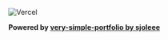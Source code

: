 ![Vercel](https://vercelbadge.vercel.app/api/viaunixue/my-portfolio)

**Powered by [very-simple-portfolio by sjoleee](https://github.com/sjoleee/very-simple-portfolio)**